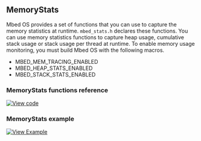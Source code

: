 ## MemoryStats

Mbed OS provides a set of functions that you can use to capture the memory statistics at runtime. `mbed_stats.h` declares these functions. You can use memory statistics functions to capture heap usage, cumulative stack usage or stack usage per thread at runtime. To enable memory usage monitoring, you must build Mbed OS with the following macros.

- MBED_MEM_TRACING_ENABLED
- MBED_HEAP_STATS_ENABLED
- MBED_STACK_STATS_ENABLED

### MemoryStats functions reference

[![View code](https://www.mbed.com/embed/?type=library)](https://os.mbed.com/docs/v5.6/mbed-os-api-doxy/group__platform__stats.html)

### MemoryStats example

[![View Example](https://www.mbed.com/embed/?url=https://github.com/ARMmbed/mbed-os-example-platform-utils)](https://github.com/ARMmbed/mbed-os-example-platform-utils) 
